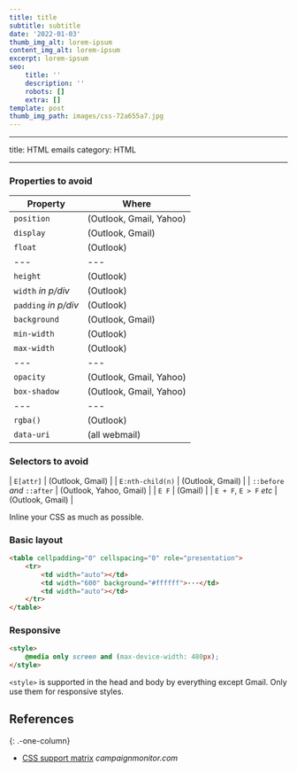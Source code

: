 ```yaml
---
title: title
subtitle: subtitle
date: '2022-01-03'
thumb_img_alt: lorem-ipsum
content_img_alt: lorem-ipsum
excerpt: lorem-ipsum
seo:
    title: ''
    description: ''
    robots: []
    extra: []
template: post
thumb_img_path: images/css-72a655a7.jpg
---
```


---

title: HTML emails
category: HTML

---

### Properties to avoid

| Property             | Where                   |
|----------------------|-------------------------|
| `position`           | (Outlook, Gmail, Yahoo) |
| `display`            | (Outlook, Gmail)        |
| `float`              | (Outlook)               |
| ---                  | ---                     |
| `height`             | (Outlook)               |
| `width` _in p/div_   | (Outlook)               |
| `padding` _in p/div_ | (Outlook)               |
| `background`         | (Outlook, Gmail)        |
| `min-width`          | (Outlook)               |
| `max-width`          | (Outlook)               |
| ---                  | ---                     |
| `opacity`            | (Outlook, Gmail, Yahoo) |
| `box-shadow`         | (Outlook, Gmail, Yahoo) |
| ---                  | ---                     |
| `rgba()`             | (Outlook)               |
| `data-uri`           | (all webmail)           |

### Selectors to avoid

| `E[attr]` | (Outlook, Gmail) |
| `E:nth-child(n)` | (Outlook, Gmail) |
| `::before` _and_ `::after` | (Outlook, Yahoo, Gmail) |
| `E F` | (Gmail) |
| `E + F`, `E > F` _etc_ | (Outlook, Gmail) |

Inline your CSS as much as possible.

### Basic layout

```html
<table cellpadding="0" cellspacing="0" role="presentation">
    <tr>
        <td width="auto"></td>
        <td width="600" background="#ffffff">···</td>
        <td width="auto"></td>
    </tr>
</table>
```

### Responsive

```html
<style>
    @media only screen and (max-device-width: 480px);
</style>
```

`<style>` is supported in the head and body by everything except Gmail. Only use them for responsive styles.

## References

{: .-one-column}

-   [CSS support matrix](https://www.campaignmonitor.com/css/) _campaignmonitor.com_
